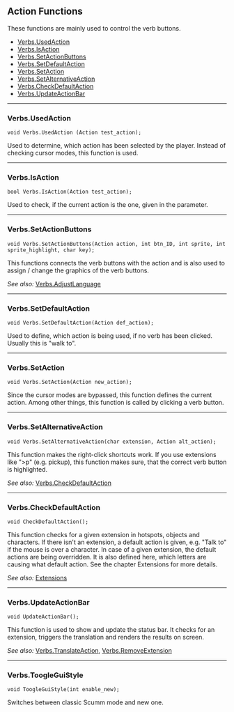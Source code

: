 ## Action Functions

These functions are mainly used to control the verb buttons.

- [Verbs.UsedAction](Tumbleweed_actions#verbsusedaction)
- [Verbs.IsAction](Tumbleweed_actions#verbsisaction)
- [Verbs.SetActionButtons](Tumbleweed_actions#verbssetactionbuttons)
- [Verbs.SetDefaultAction](Tumbleweed_actions#verbssetdefaultaction)
- [Verbs.SetAction](Tumbleweed_actions#verbssetaction)
- [Verbs.SetAlternativeAction](Tumbleweed_actions#verbssetalternativeaction)
- [Verbs.CheckDefaultAction](Tumbleweed_actions#verbscheckdefaultaction)
- [Verbs.UpdateActionBar](Tumbleweed_actions#verbsupdateactionbar)

---

### Verbs.UsedAction

```
void Verbs.UsedAction (Action test_action);
```

Used to determine, which action has been selected by the player. Instead of checking cursor modes, this function is used.

---

### Verbs.IsAction

```
bool Verbs.IsAction(Action test_action);
```

Used to check, if the current action is the one, given in the parameter.

---

### Verbs.SetActionButtons

```
void Verbs.SetActionButtons(Action action, int btn_ID, int sprite, int sprite_highlight, char key);
```

This functions connects the verb buttons with the action and is also used to assign / change the graphics of the verb buttons.

*See also:*
[Verbs.AdjustLanguage](Tumbleweed_translation#verbsadjustlanguage)

---

### Verbs.SetDefaultAction

```
void Verbs.SetDefaultAction(Action def_action);
```

Used to define, which action is being used, if no verb has been clicked. Usually this is "walk to".

---

### Verbs.SetAction

```
void Verbs.SetAction(Action new_action);
```

Since the cursor modes are bypassed, this function defines the current action. Among other things, this function is called by clicking a verb button.

---

### Verbs.SetAlternativeAction

```
void Verbs.SetAlternativeAction(char extension, Action alt_action);
```

This function makes the right-click shortcuts work. If you use extensions like ">p" (e.g. pickup), this function makes sure, that the correct verb button is highlighted.

*See also:*
[Verbs.CheckDefaultAction](Tumbleweed_actions#verbscheckdefaultaction)

---

### Verbs.CheckDefaultAction

```
void CheckDefaultAction();
```

This function checks for a given extension in hotspots, objects and characters. If there isn't an extension, a default action is given, e.g.
"Talk to" if the mouse is over a character. In case of a given extension, the default actions are being overridden.
It is also defined here, which letters are causing what default action. See the chapter Extensions for more details.

*See also:*
[Extensions](Tumbleweed_extensions#extensions)

---

### Verbs.UpdateActionBar

```
void UpdateActionBar();
```

This function is used to show and update the status bar. It checks for an extension, triggers the translation and renders the results on screen.

*See also:*
[Verbs.TranslateAction](Tumbleweed_translation#verbstranslateaction),
[Verbs.RemoveExtension](Tumbleweed_extensions#verbsremoveextension)

---

### Verbs.ToogleGuiStyle

```
void ToogleGuiStyle(int enable_new);
```

Switches between classic Scumm mode and new one.
